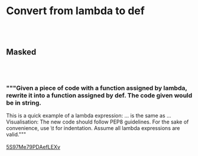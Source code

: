 # Convert from lambda to def
<br><br>
## Masked
<br><br>
### """Given a piece of code with a function assigned by lambda, rewrite it into a function assigned by def. The code given would be in string.
This is a quick example of a lambda expression:
... is the same as ...
Visualisation:
The new code should follow PEP8 guidelines.
For the sake of convenience, use \t for indentation.
Assume all lambda expressions are valid."""
<br><br>
[5S97Me79PDAefLEXv](https://edabit.com/challenge/5S97Me79PDAefLEXv)
<br><br>
```func = lambda a, b: a * (b - 2)
```

<br><br>
